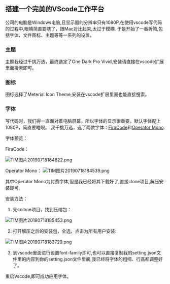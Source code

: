 ## 搭建一个完美的VScode工作平台
  公司的电脑是Windows电脑,且显示器的分辨率只有1080P,在使用vscode写代码的过程中,眼睛简直要瞎了，跟Mac对比起来,太过于模糊.
  于是开始了一番折腾,包括字体、文件图标、主题等等一系列的设置。
### 主题

   主题我经过千挑万选，最终选定了One Dark Pro Vivid,安装请直接在vscode扩展里面搜索即可。

### 图标
   
   图标选择了Meterial Icon Theme,安装在vscode扩展里面也能直接搜索。

### 字体
   写代码时，我们得一直面对着电脑屏幕，所以字体的显示很重要。默认字体配上1080P，简直要瞎眼。
   我千挑万选，选了两款字体：[FiraCode](https://github.com/tonsky/FiraCode)和[Operator Mono](https://www.typography.com/blog/introducing-operator?source=post_page---------------------------).




   字体预览：





   FiraCode：

   ![TIM图片20190718184622.png](https://i.loli.net/2019/07/18/5d304e1e977ca96618.png)

   Operator Mono：
   ![TIM图片20190718184539.png](https://i.loli.net/2019/07/18/5d304e1e8772b67232.png)

   其中Operator Mono为付费字体,但是我已经将其下载好了,直接clone项目,解压安装即可.




   安装方法：
   1. 先colone项目，找到压缩包：

![TIM图片20190718185453.png](https://i.loli.net/2019/07/18/5d30500ef2d6425030.png)


   2. 打开解压之后的安装包，全选，点击为所有用户安装:

![TIM图片20190718183729.png](https://i.loli.net/2019/07/18/5d304c084cd1d29005.png)

   3. 到vscode里面进行设置font-family即可,也可以直接复制我的setting.json文件里的内容到你的setting.json文件里面,我已经将字体的粗细、行高都调整好了。

   重启Vscode,即可成功应用字体。

